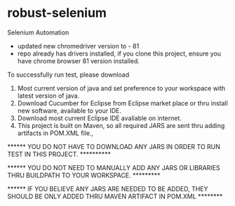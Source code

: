 # robust-selenium
Selenium Automation

- updated new chromedriver version to - 81
- repo already has drivers installed, if you clone this project, ensure you have chrome browser 81 version installed. 

To successfully run test, please download 

1) Most current version of java and set preference to your workspace with latest version of java.
2) Download Cucumber for Eclipse from Eclipse market place or thru install new software, available to your IDE.
3) Download most current Eclipse IDE avaliable on internet.
4) This project is built on Maven, so all required JARS are sent thru adding artifacts in POM.XML file., 

****** YOU DO NOT HAVE TO DOWNLOAD ANY JARS IN ORDER TO RUN TEST IN THIS PROJECT. **********

****** YOU DO NOT NEED TO MANUALLY ADD ANY JARS OR LIBRARIES THRU BUILDPATH TO YOUR WORKSPACE. *********

****** IF YOU BELIEVE ANY JARS ARE NEEDED TO BE ADDED, THEY SHOULD BE ONLY ADDED THRU MAVEN ARTIFACT IN POM.XML ********
